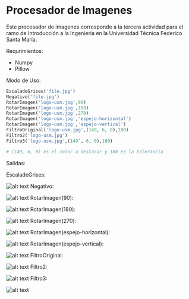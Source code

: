 # Procesador de Imagenes    

Este procesador de imagenes corresponde a la tercera actividad para el ramo de Introducción a la Ingenieria en la Universidad Técnica Federico Santa María.

Requrimientos:
* Numpy
* Pillow

Modo de Uso:
```python
EscaladeGrises('file.jpg')
Negativo('file.jpg')
RotarImagen('logo-usm.jpg',90)
RotarImagen('logo-usm.jpg',180)
RotarImagen('logo-usm.jpg',270)
RotarImagen('logo-usm.jpg','espejo-horizontal')
RotarImagen('logo-usm.jpg','espejo-vertical')
FiltroOriginal('logo-usm.jpg',(149, 6, 0),100)
Filtro2('logo-usm.jpg')
Filtro3('logo-usm.jpg',(149`, 6, 0),100)

# (149, 6, 0) es el color a destacar y 100 es la tolerancia
```
Salidas:

EscaladeGrises: 

![alt text](http://imgur.com/lP3ZfbT.jpg)
Negativo: 

![alt text](http://imgur.com/Hs5Ujap.jpg)
RotarImagen(90): 

![alt text](http://imgur.com/xpm4K5F.jpg)
RotarImagen(180): 

![alt text](http://imgur.com/BSVvFDB.jpg)
RotarImagen(270): 

![alt text](http://imgur.com/yjk12IG.jpg)
RotarImagen(espejo-horizontal): 

![alt text](http://imgur.com/LGpJ7eu.jpg)
RotarImagen(espejo-vertical): 

![alt text](http://imgur.com/M3suz2f.jpg)
FiltroOriginal: 

![alt text](http://i.imgur.com/rFv2cod.jpg.jpg)
Filtro2: 

![alt text](http://i.imgur.com/OpWFPJ6.jpg)
Filtro3: 

![alt text](http://i.imgur.com/9rXumWt.jpg)